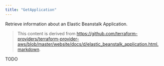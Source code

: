 ```yaml
---
title: "GetApplication"
---
```


<!-- WARNING: this file was generated by the Pulumi Terraform Bridge (tfgen) Tool. -->
<!-- Do not edit by hand unless you're certain you know what you are doing! -->

<style>
  table td p { margin-top: 0; margin-bottom: 0; }
</style>

Retrieve information about an Elastic Beanstalk Application.

> This content is derived from https://github.com/terraform-providers/terraform-provider-aws/blob/master/website/docs/d/elastic_beanstalk_application.html.markdown.


TODO

